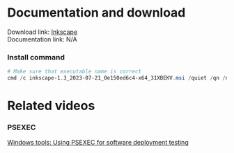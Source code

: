 # Documentation and download
Download link: [Inkscape](https://inkscape.org/) <br />
Documentation link: N/A

### Install command
```powershell
# Make sure that executable name is correct
cmd /c inkscape-1.3_2023-07-21_0e150ed6c4-x64_31XBEKV.msi /quiet /qn /norestart
```

# Related videos <br />
###  PSEXEC
[Windows tools: Using PSEXEC for software deployment testing](https://youtu.be/9ywdTna_TLc) <br />